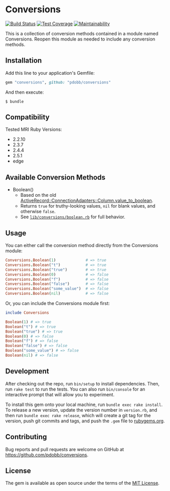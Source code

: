 # Conversions

[![Build Status](https://travis-ci.org/pdobb/conversions.svg?branch=master)](https://travis-ci.org/pdobb/conversions)
[![Test Coverage](https://api.codeclimate.com/v1/badges/956c8208edb879b85534/test_coverage)](https://codeclimate.com/github/pdobb/conversions/test_coverage)
[![Maintainability](https://api.codeclimate.com/v1/badges/956c8208edb879b85534/maintainability)](https://codeclimate.com/github/pdobb/conversions/maintainability)

This is a collection of conversion methods contained in a module named Conversions. Reopen this module as needed to include any conversion methods.


## Installation

Add this line to your application's Gemfile:

```ruby
gem "conversions", github: "pdobb/conversions"
```

And then execute:

    $ bundle


## Compatibility

Tested MRI Ruby Versions:
* 2.2.10
* 2.3.7
* 2.4.4
* 2.5.1
* edge



## Available Conversion Methods

- Boolean()
  - Based on the old [ActiveRecord::ConnectionAdapters::Column.value_to_boolean](http://www.rubydoc.info/docs/rails/ActiveRecord/ConnectionAdapters/Column.value_to_boolean).
  - Returns `true` for truthy-looking values, `nil` for blank values, and otherwise `false`.
  - See [`lib/conversions/boolean.rb`](https://github.com/pdobb/conversions/blob/master/lib/conversions/boolean.rb) for full behavior.


## Usage

You can either call the conversion method directly from the Conversions module:

```ruby
Conversions.Boolean(1)             # => true
Conversions.Boolean("t")           # => true
Conversions.Boolean("true")        # => true
Conversions.Boolean(0)             # => false
Conversions.Boolean("f")           # => false
Conversions.Boolean("false")       # => false
Conversions.Boolean("some_value")  # => false
Conversions.Boolean(nil)           # => false
```

Or, you can include the Conversions module first:

```ruby
include Conversions

Boolean(1) # => true
Boolean("t") # => true
Boolean("true") # => true
Boolean(0) # => false
Boolean("f") # => false
Boolean("false") # => false
Boolean("some_value") # => false
Boolean(nil) # => false
```


## Development

After checking out the repo, run `bin/setup` to install dependencies. Then, run `rake test` to run the tests. You can also run `bin/console` for an interactive prompt that will allow you to experiment.

To install this gem onto your local machine, run `bundle exec rake install`. To release a new version, update the version number in `version.rb`, and then run `bundle exec rake release`, which will create a git tag for the version, push git commits and tags, and push the `.gem` file to [rubygems.org](https://rubygems.org).


## Contributing

Bug reports and pull requests are welcome on GitHub at https://github.com/pdobb/conversions.


## License

The gem is available as open source under the terms of the [MIT License](https://opensource.org/licenses/MIT).
